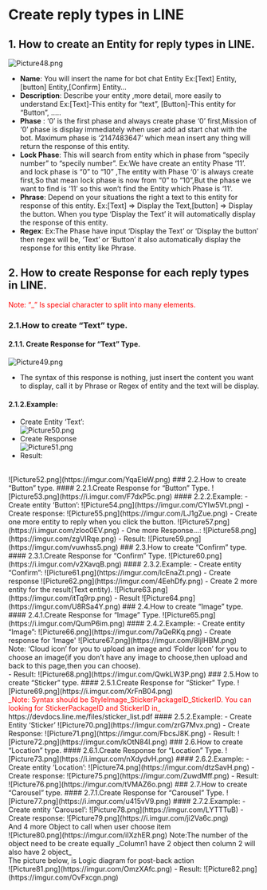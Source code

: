 # Create reply types in LINE
## 1. How to create an Entity for reply types in LINE.
![Picture48.png](https://i.imgur.com/HnvUUGe.png)
<br/>
- **Name**: You will insert the name for bot chat Entity
Ex:[Text] Entity,[button] Entity,[Confirm] Entity…
- **Description**: Describe your entity ,more detail, more easily to understand
Ex:[Text]-This entity for “text”, [Button]-This entity for “Button”, …..
- **Phase** : ‘0’ is the first phase and always create phase ‘0’ first,Mission of ‘0’ phase is display immediately when user add ad start chat with the bot. Maximum phase is ‘2147483647’ which mean insert any thing will return the response of this entity.
- **Lock Phase**: This will search from entity which in phase from “specily number” to “specily number”.
Ex:We have create an entity Phase ‘11’. and lock phase is “0” to “10” ,The entity with Phase ‘0’ is always create first,So that mean lock phase is now from “0” to “10”,But the phase we want to find is ‘11’ so this won’t find the Entity which Phase is ‘11’. 
- **Phrase**: Depend on your situations the right a text to this entity for response of this entity.
Ex:[Text] => Display the Text,[button] => Display the button. When you type ‘Display the Text’ it will automatically display the response of this entity.
- **Regex**:
Ex:The Phase have input ‘Display the Text’ or ‘Display the button’ then regex will be, ‘Text’ or ‘Button’ it also automatically display the response for this entity like Phrase.
## 2. How to create Response for each reply types in LINE.
<span style="color:red">Note:  “_” Is special character to split into many elements.</span>
### 2.1.How to create “Text” type.
#### 2.1.1. Create Response for “Text” Type.
![Picture49.png](https://i.imgur.com/iReWg3T.png)
- The syntax of this response is nothing, just insert the content you want to display, call it by Phrase or Regex of entity and the text will be display.
#### 2.1.2.Example:
- Create Entity ‘Text’:<br/>
![Picture50.png](https://i.imgur.com/vZEJ5Xn.png)
- Create Response<br/>
![Picture51.png](https://imgur.com/YZuVrBy.png)
- Result:
<br/>
![Picture52.png](https://imgur.com/YqaEleW.png)
### 2.2.How to create “Button” type.
#### 2.2.1.Create Response for “Button” Type.
![Picture53.png](https://i.imgur.com/F7dxP5c.png)
#### 2.2.2.Example:
- Create entity ‘Button’:
![Picture54.png](https://imgur.com/CYIw5Vt.png)
- Create response:
![Picture55.png](https://imgur.com/LJ1gZue.png)
- Create one more entity to reply when you click the button.
![Picture57.png](https://i.imgur.com/zloo0EV.png)
- One more Response…:
![Picture58.png](https://imgur.com/zgVIRqe.png)
- Result:
![Picture59.png](https://imgur.com/vuwhss5.png)
### 2.3.How to create “Confirm” type.
#### 2.3.1.Create Response for “Confirm” Type.
![Picture60.png](https://i.imgur.com/v2XavqB.png)
#### 2.3.2.Example:
- Create entity “Confirm”:
![Picture61.png](https://imgur.com/lcEnaZt.png)
- Create response
![Picture62.png](https://imgur.com/4EehDfy.png)
- Create 2 more entity for the result(Text entity).
![Picture63.png](https://imgur.com/itTq9rp.png)
- Result
![Picture64.png](https://imgur.com/U8RSa4Y.png)
### 2.4.How to create “Image” type.
#### 2.4.1.Create Response for “Image” Type.
![Picture65.png](https://i.imgur.com/QumP6im.png)
#### 2.4.2.Example:
- Create entity “Image”:
![Picture66.png](https://imgur.com/7aQeRKq.png)
- Create response for ‘Image'
![Picture67.png](https://imgur.com/8IjlHBM.png)
<Br/>
Note: ‘Cloud icon’ for you to upload an image and ‘Folder Icon’ for you to choose an image(if you don’t have any image to choose,then upload and back to this page,then you can choose).
<Br/>
- Result:
![Picture68.png](https://imgur.com/QwkLW3P.png)
### 2.5.How to create “Sticker” type.
#### 2.5.1.Create Response for “Sticker” Type.
![Picture69.png](https://i.imgur.com/XrFnB04.png)
<Br/>
<span style="color:red">_Note: Syntax should be StyleImage_StickerPackageID_StickerID.
You can looking for StickerPackageID and StickerID in_</span>
<br/>
https://devdocs.line.me/files/sticker_list.pdf
#### 2.5.2.Example:
- Create Entity ‘Sticker’
![Picture70.png](https://imgur.com/zrG7Mvx.png)
- Create Response:
![Picture71.png](https://imgur.com/FbcsJ8K.png)
- Result:
![Picture72.png](https://imgur.com/kOtN84I.png)
### 2.6.How to create “Location” type.
#### 2.6.1.Create Response for “Location” Type.
![Picture73.png](https://i.imgur.com/nXdydvH.png)
#### 2.6.2.Example:
- Create entity ‘Location’:
![Picture74.png](https://imgur.com/dtzSavH.png)
- Create response:
![Picture75.png](https://imgur.com/ZuwdMff.png)
- Result:
![Picture76.png](https://imgur.com/tVMAZ6o.png)
### 2.7.How to create “Carousel” type.
#### 2.7.1.Create Response for “Carousel” Type.
![Picture77.png](https://i.imgur.com/u415vV9.png)
#### 2.7.2.Example:
- Create entity ‘Carousel’:
![Picture78.png](https://imgur.com/LYTTTuB)
- Create response:
![Picture79.png](https://i.imgur.com/ji2Va6c.png)
<Br/>
And 4 more Object to call when user choose item
<br/>
![Picture80.png](https://imgur.com/iIXzhER.png)
Note:The number of the object need to be create equally
_Column1 have 2 object then column 2 will also have 2 object_</span>
<br/>
The picture below, is Logic diagram for post-back action
<br/>
![Picture81.png](https://imgur.com/OmzXAfc.png)
- Result:
![Picture82.png](https://imgur.com/OvFxcgn.png)
